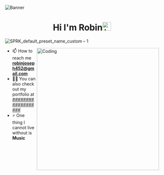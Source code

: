 ![Banner](https://user-images.githubusercontent.com/48469274/116090470-8bd7b280-a6c1-11eb-845a-0230c54397eb.png)

<h1 align="center">Hi I'm Robin<img src="https://user-images.githubusercontent.com/1303154/88677602-1635ba80-d120-11ea-84d8-d263ba5fc3c0.gif" width="28px" alt="hi"></h1>

![SPRK_default_preset_name_custom – 1](https://user-images.githubusercontent.com/48469274/116203550-701feb00-a759-11eb-81b6-6ea2eb49c7e5.png)

<img align="right" alt="Coding" width="400" src="https://github.com/rj-robinjoseph/rj-robinjoseph/blob/main/GIF-210427_104427.gif">

- 📫 How to reach me **robinjoseph452@gmail.com**
- 👨‍💻 You can also check out my portfolio at [###################](#####################)
- ⚡ One thing I cannot live without is **Music**
